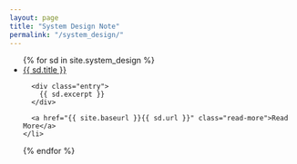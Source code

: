 ```yaml
---
layout: page
title: "System Design Note"
permalink: "/system_design/"
---
```


<ul>
  {% for sd in site.system_design %}
    <li>
      <a href="{{ site.baseurl }}{{ sd.url }}">{{ sd.title }}</a>

      <div class="entry">
        {{ sd.excerpt }}
      </div>

      <a href="{{ site.baseurl }}{{ sd.url }}" class="read-more">Read More</a>
    </li>
  {% endfor %}
</ul>